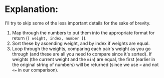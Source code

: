 # Explanation:
I'll try to skip some of the less important details for the sake of brevity.
1. Map through the numbers to put them into the appropriate format for return (`[ weight, index, number ]`).
1. Sort these by ascending weight, and by index if weights are equal.
1. Loop through the weights, comparing each pair's weight as you go through (and these are all you need to compare since it's sorted). If weights (the current weight and the `min`) are equal, the first (earlier in the original string of numbers) will be returned (since we use `<` and not `<=` in our comparison).